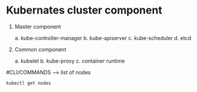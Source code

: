 # Kubernates cluster component
  1. Master component

       a. kube-controller-manager
       b. kube-apiserver
       c. kube-scheduler
       d. etcd
  3. Common component

       a. kubelet
       b. kube-proxy
       c. container runtime

#CLI/COMMANDS
--> list of nodes

    kubectl get nodes
